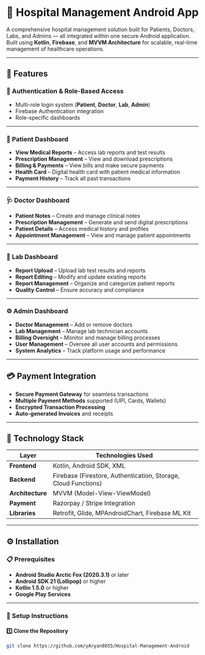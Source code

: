 # 🏥 Hospital Management Android App

A comprehensive hospital management solution built for Patients, Doctors, Labs, and Admins — all integrated within one secure Android application.  
Built using **Kotlin**, **Firebase**, and **MVVM Architecture** for scalable, real-time management of healthcare operations.

---

## 🚀 Features

### 🔐 Authentication & Role-Based Access
- Multi-role login system (**Patient**, **Doctor**, **Lab**, **Admin**)
- Firebase Authentication integration
- Role-specific dashboards

---

### 👤 Patient Dashboard
- **View Medical Reports** – Access lab reports and test results  
- **Prescription Management** – View and download prescriptions  
- **Billing & Payments** – View bills and make secure payments  
- **Health Card** – Digital health card with patient medical information  
- **Payment History** – Track all past transactions  

---

### 🩺 Doctor Dashboard
- **Patient Notes** – Create and manage clinical notes  
- **Prescription Management** – Generate and send digital prescriptions  
- **Patient Details** – Access medical history and profiles  
- **Appointment Management** – View and manage patient appointments  

---

### 🧪 Lab Dashboard
- **Report Upload** – Upload lab test results and reports  
- **Report Editing** – Modify and update existing reports  
- **Report Management** – Organize and categorize patient reports  
- **Quality Control** – Ensure accuracy and compliance  

---

### ⚙️ Admin Dashboard
- **Doctor Management** – Add or remove doctors  
- **Lab Management** – Manage lab technician accounts  
- **Billing Oversight** – Monitor and manage billing processes  
- **User Management** – Oversee all user accounts and permissions  
- **System Analytics** – Track platform usage and performance  

---

## 💳 Payment Integration
- **Secure Payment Gateway** for seamless transactions  
- **Multiple Payment Methods** supported (UPI, Cards, Wallets)  
- **Encrypted Transaction Processing**  
- **Auto-generated Invoices** and receipts  

---

## 🧠 Technology Stack

| Layer | Technologies Used |
|-------|-------------------|
| **Frontend** | Kotlin, Android SDK, XML |
| **Backend** | Firebase (Firestore, Authentication, Storage, Cloud Functions) |
| **Architecture** | MVVM (Model-View-ViewModel) |
| **Payment** | Razorpay / Stripe Integration |
| **Libraries** | Retrofit, Glide, MPAndroidChart, Firebase ML Kit |

---

## ⚙️ Installation

### 📋 Prerequisites
- **Android Studio Arctic Fox (2020.3.1)** or later  
- **Android SDK 21 (Lollipop)** or higher  
- **Kotlin 1.5.0** or higher  
- **Google Play Services**

---

### 🧩 Setup Instructions

#### 1️⃣ Clone the Repository
```bash
git clone https://github.com/yAryan8855/Hospital-Management-Android
